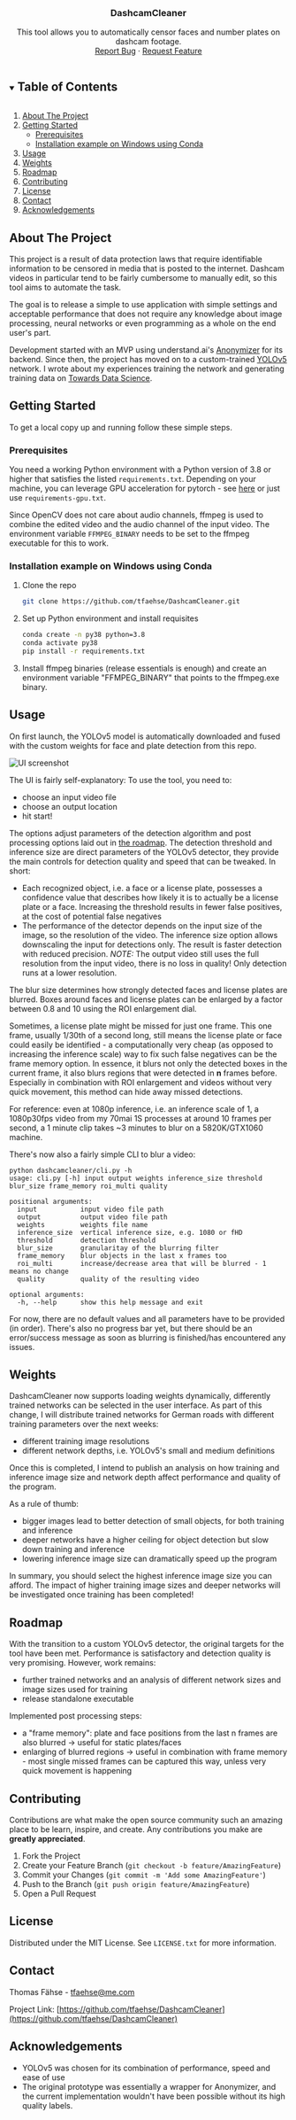 <br />
<p align="center">
  <h3 align="center">DashcamCleaner</h3>

  <p align="center">
    This tool allows you to automatically censor faces and number plates on dashcam footage.
    <br />
    <a href="https://github.com/tfaehse/DashcamCleaner/issues">Report Bug</a>
    ·
    <a href="https://github.com/tfaehse/DashcamCleaner/issues">Request Feature</a>
  </p>
</p>



<!-- TABLE OF CONTENTS -->
<details open="open">
  <summary><h2 style="display: inline-block">Table of Contents</h2></summary>
  <ol>
    <li>
      <a href="#about-the-project">About The Project</a>
    </li>
    <li>
      <a href="#getting-started">Getting Started</a>
      <ul>
        <li><a href="#prerequisites">Prerequisites</a></li>
        <li><a href="#installation-example-on-windows-using-conda">Installation example on Windows using Conda</a></li>
      </ul>
    </li>
    <li><a href="#usage">Usage</a></li>
    <li><a href="#weights">Weights</a></li>
    <li><a href="#roadmap">Roadmap</a></li>
    <li><a href="#contributing">Contributing</a></li>
    <li><a href="#license">License</a></li>
    <li><a href="#contact">Contact</a></li>
    <li><a href="#acknowledgements">Acknowledgements</a></li>
  </ol>
</details>



<!-- ABOUT THE PROJECT -->
## About The Project

This project is a result of data protection laws that require identifiable information to be censored in media that is posted to the internet. Dashcam videos in particular tend to be fairly cumbersome to manually edit, so this tool aims to automate the task.

The goal is to release a simple to use application with simple settings and acceptable performance that does not require any knowledge about image processing, neural networks or even programming as a whole on the end user's part.

Development started with an MVP using understand.ai's [Anonymizer](https://github.com/understand-ai/anonymizer) for its backend. Since then, the project has moved on to a custom-trained [YOLOv5](https://github.com/ultralytics/yolov5) network. I wrote about my experiences training the network and generating training data on [Towards Data Science](https://towardsdatascience.com/making-dashcam-videos-gdpr-compliant-f9832883fe94).

<!-- GETTING STARTED -->
## Getting Started

To get a local copy up and running follow these simple steps.

### Prerequisites

You need a working Python environment with a Python version of 3.8 or higher that satisfies the listed `requirements.txt`. Depending on your machine, you can leverage GPU acceleration for pytorch - see [here](https://pytorch.org/get-started/locally/) or just use `requirements-gpu.txt`.


Since OpenCV does not care about audio channels, ffmpeg is used to combine the edited video and the audio channel of the input video. The environment variable `FFMPEG_BINARY` needs to be set to the ffmpeg executable for this to work.

### Installation example on Windows using Conda

1. Clone the repo
   ```sh
   git clone https://github.com/tfaehse/DashcamCleaner.git
   ```
2. Set up Python environment and install requisites
   ```sh
   conda create -n py38 python=3.8
   conda activate py38
   pip install -r requirements.txt
   ```
3. Install ffmpeg binaries (release essentials is enough) and create an environment variable "FFMPEG_BINARY" that points to the ffmpeg.exe binary.
<!-- USAGE EXAMPLES -->
## Usage
On first launch, the YOLOv5 model is automatically downloaded and fused with the custom weights for face and plate detection from this repo.

![UI screenshot](img/ui_screenshot.jpg "Screenshot of the UI")

The UI is fairly self-explanatory: To use the tool, you need to:
- choose an input video file
- choose an output location
- hit start!

The options adjust parameters of the detection algorithm and post processing options laid out in [the roadmap](Roadmap). The detection threshold and inference size are direct parameters of the YOLOv5 detector, they provide the main controls for detection quality and speed that can be tweaked. In short:
- Each recognized object, i.e. a face or a license plate, possesses a confidence value that describes how likely it is to actually be a license plate or a face. Increasing the threshold results in fewer false positives, at the cost of potential false negatives
- The performance of the detector depends on the input size of the image, so the resolution of the video. The inference size option allows downscaling the input for detections only. The result is faster detection with reduced precision. _NOTE:_ The output video still uses the full resolution from the input video, there is no loss in quality! Only detection runs at a lower resolution.

The blur size determines how strongly detected faces and license plates are blurred. Boxes around faces and license plates can be enlarged by a factor between 0.8 and 10 using the ROI enlargement dial.

Sometimes, a license plate might be missed for just one frame. This one frame, usually 1/30th of a second long, still means the license plate or face could easily be identified - a computationally very cheap (as opposed to increasing the inference scale) way to fix such false negatives can be the frame memory option. In essence, it blurs not only the detected boxes in the current frame, it also blurs regions that were detected in __n__ frames before. Especially in combination with ROI enlargement and videos without very quick movement, this method can hide away missed detections.

For reference: even at 1080p inference, i.e. an inference scale of 1, a 1080p30fps video from my 70mai 1S processes at around 10 frames per second, a 1 minute clip takes ~3 minutes to blur on a 5820K/GTX1060 machine.

There's now also a fairly simple CLI to blur a video:

```
python dashcamcleaner/cli.py -h
usage: cli.py [-h] input output weights inference_size threshold blur_size frame_memory roi_multi quality

positional arguments:
  input           input video file path
  output          output video file path
  weights         weights file name
  inference_size  vertical inference size, e.g. 1080 or fHD
  threshold       detection threshold
  blur_size       granularitay of the blurring filter
  frame_memory    blur objects in the last x frames too
  roi_multi       increase/decrease area that will be blurred - 1 means no change
  quality         quality of the resulting video

optional arguments:
  -h, --help      show this help message and exit
```
For now, there are no default values and all parameters have to be provided (in order). There's also no progress bar yet, but there should be an error/success message as soon as blurring is finished/has encountered any issues.

<!-- WEIGHTS -->
## Weights

DashcamCleaner now supports loading weights dynamically, differently trained networks can be selected in the user interface. As part of this change, I will distribute trained networks for German roads with different training parameters over the next weeks:
- different training image resolutions
- different network depths, i.e. YOLOv5's small and medium definitions

Once this is completed, I intend to publish an analysis on how training and inference image size and network depth affect performance and quality of the program.

As a rule of thumb:
- bigger images lead to better detection of small objects, for both training and inference
- deeper networks have a higher ceiling for object detection but slow down training and inference
- lowering inference image size can dramatically speed up the program

In summary, you should select the highest inference image size you can afford. The impact of higher training image sizes and deeper networks will be investigated once training has been completed!

<!-- ROADMAP -->
## Roadmap

With the transition to a custom YOLOv5 detector, the original targets for the tool have been met. Performance is satisfactory and detection quality is very promising. However, work remains:
- further trained networks and an analysis of different network sizes and image sizes used for training
- release standalone executable

Implemented post processing steps:
- a "frame memory": plate and face positions from the last n frames are also blurred → useful for static plates/faces
- enlarging of blurred regions → useful in combination with frame memory - most single missed frames can be captured this way, unless very quick movement is happening


<!-- CONTRIBUTING -->
## Contributing

Contributions are what make the open source community such an amazing place to be learn, inspire, and create. Any contributions you make are **greatly appreciated**.

1. Fork the Project
2. Create your Feature Branch (`git checkout -b feature/AmazingFeature`)
3. Commit your Changes (`git commit -m 'Add some AmazingFeature'`)
4. Push to the Branch (`git push origin feature/AmazingFeature`)
5. Open a Pull Request



<!-- LICENSE -->
## License

Distributed under the MIT License. See `LICENSE.txt` for more information.



<!-- CONTACT -->
## Contact

Thomas Fähse - tfaehse@me.com

Project Link: [https://github.com/tfaehse/DashcamCleaner](https://github.com/tfaehse/DashcamCleaner)



<!-- ACKNOWLEDGEMENTS -->
## Acknowledgements

* YOLOv5 was chosen for its combination of performance, speed and ease of use
* The original prototype was essentially a wrapper for Anonymizer, and the current implementation wouldn't have been possible without its high quality labels.
